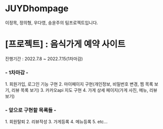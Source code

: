 # JUYDhompage
이정목, 정의형, 우다영, 송윤주의 팀프로젝트입니다.

<h1>[프로젝트] : 음식가게 예약 사이트 </h1>
진행기간 : 2022.7.8 ~ 2022.7.15(1차마감)

<h3> - 1차마감 - </h3>
1. 회원가입, 로그인 기능 구현
2. 마이페이지 구현(개인정보, 비밀번호 변경, 찜 목록 보기, 리뷰 목록 보기)
3. 카카오api 지도 구현
4. 가게 상세 페이지(가게 사진, 메뉴, 리뷰 보기)

<h3> - 앞으로 구현할 목록들 - </h3>
1. 회원탈퇴
2. 리뷰작성
3. 가게등록
4. 메뉴등록
5. etc...
